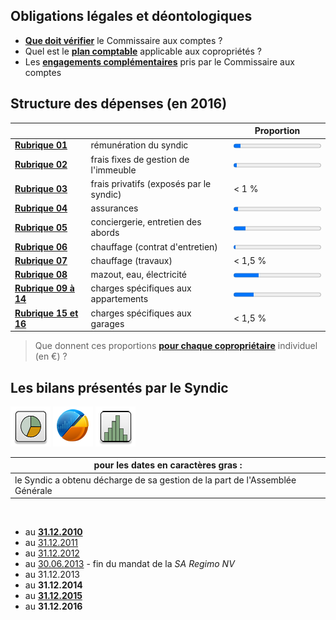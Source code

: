 ## Obligations légales et déontologiques

* [**Que doit vérifier**](Verifs.md) le Commissaire aux comptes ?
* Quel est le [**plan comptable**](http://brab80.webs.com/AR_20120712.pdf) applicable aux copropriétés ?
* Les [**engagements complémentaires**](Charte_Loi_2016.md) pris par le Commissaire aux comptes

## Structure des dépenses (en 2016)

| &nbsp;| &nbsp; | Proportion |
| --- | --- | --- |
| [**Rubrique 01**](Rubr_01.md) | rémunération du syndic | <progress value="7.93" max="100">7,93 %</progress> |
| [**Rubrique 02**](Rubr_02.md) | frais fixes de gestion de l'immeuble | <progress value="4.08" max="100">4,08 %</progress> |
| [**Rubrique 03**](Rubr_03.md) | frais privatifs (exposés par le syndic) | &lt; 1 % |
| [**Rubrique 04**](Rubr_04.md) | assurances | <progress value="5.14" max="100">5,14 %</progress> |
| [**Rubrique 05**](Rubr_05.md) | conciergerie, entretien des abords | <progress value="14.03" max="100">14,03 %</progress> |
| [**Rubrique 06**](Rubr_06.md) | chauffage (contrat d'entretien) | <progress value="2.2" max="100">2,20 %</progress> |
| [**Rubrique 07**](Rubr_07.md) | chauffage (travaux) | &lt; 1,5 % |
| [**Rubrique 08**](Rubr_08.md) | mazout, eau, électricité | <progress value="28.76" max="100">28,76 %</progress> |
| [**Rubrique 09 à 14**](Rubr_09.md) | charges spécifiques aux appartements | <progress value="22.88" max="100">22,88 %</progress> |
| [**Rubrique 15 et 16**](Rubr_15.md) | charges spécifiques aux garages | &lt; 1,5 % |

> Que donnent ces proportions [**pour chaque copropriétaire**](2016_BRA_Recap_Proprio.pdf) individuel (en &euro;) ?

## Les bilans présentés par le Syndic

![](Pie.png) ![](Chart.png) ![](Histogram.png)

| **pour les dates en caractères gras :** |
| --- |
| le Syndic a obtenu décharge de sa gestion de la part de l'Assemblée Générale |

&nbsp;

* au [**31.12.2010**](http://brab80.webs.com/Bilan_20101231.html)
* au [31.12.2011](http://brab80.webs.com/Bilan_20111231.html)
* au [31.12.2012](http://brab80.webs.com/Bilan_20121231.html)
* au [30.06.2013](http://brab80.webs.com/Bilan_20130630.html) - fin du mandat de la *SA Regimo NV*
* au 31.12.2013
* au **31.12.2014**
* au [**31.12.2015**](http://brab80.webs.com/Bilan_20151231.html)
* au **31.12.2016**
